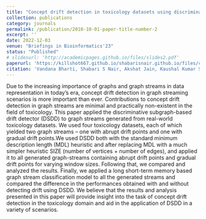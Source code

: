 ```yaml
---
title: "Concept drift detection in toxicology datasets using discriminative subgraph-based drift detector"
collection: publications
category: journals
permalink: /publication/2010-10-01-paper-title-number-2
excerpt: ''
date: 2022-12-03
venue: "Briefings in Bioinformatics'23"
status: "Published"
# slidesurl: 'http://academicpages.github.io/files/slides2.pdf'
paperurl: 'https://killshot667.github.io/shabarisnair.github.io/files/concept.pdf'
citation: 'Vandana Bharti, Shabari S Nair, Akshat Jain, Kaushal Kumar Shukla, Bhaskar Biswas'
---
```


Due to the increasing importance of graphs and graph streams in data representation in today’s era, concept drift detection in graph
streaming scenarios is more important than ever. Contributions to concept drift detection in graph streams are minimal and practically
non-existent in the field of toxicology. This paper applied the discriminative subgraph-based drift detector (DSDD) to graph streams
generated from real-world toxicology datasets. We used four toxicology datasets, each of which yielded two graph streams – one with
abrupt drift points and one with gradual drift points.We used DSDD both with the standard minimum description length (MDL) heuristic
and after replacing MDL with a much simpler heuristic SIZE (number of vertices + number of edges), and applied it to all generated graph-streams containing abrupt drift points and gradual drift points for varying window sizes. Following that, we compared and analyzed the results. Finally, we applied a long short-term memory based graph stream classification model to all the generated streams and compared the difference in the performances obtained with and without detecting drift using DSDD. We believe that the results and analysis presented in this paper will provide insight into the task of concept drift detection in the toxicology domain and aid in the application of DSDD in a variety of scenarios.